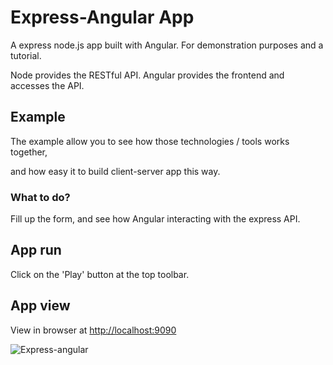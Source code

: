 # Express-Angular App

A express node.js app built with Angular. For demonstration purposes and a tutorial.

Node provides the RESTful API. Angular provides the frontend and accesses the API.


## Example

The example allow you to see how those technologies / tools works together,

and how easy it to build client-server app this way.

### What to do?

Fill up the form, and see how Angular interacting with the express API.

## App run

Click on the 'Play' button at the top toolbar.

## App view

View in browser at [http://localhost:9090](http://localhost:9090)


![Express-angular](http://i.imgur.com/BjXZgWs.png)
